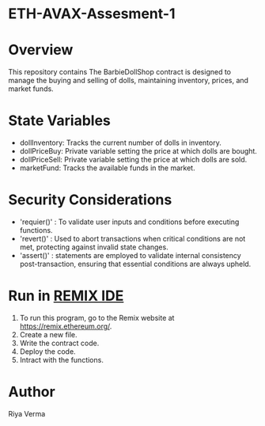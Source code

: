 # ETH-AVAX-Assesment-1
# Overview
This repository contains The BarbieDollShop contract is designed to manage the buying and selling of dolls, maintaining inventory, prices, and market funds.

# State Variables
* dollInventory: Tracks the current number of dolls in inventory.
* dollPriceBuy: Private variable setting the price at which dolls are bought.
* dollPriceSell: Private variable setting the price at which dolls are sold.
* marketFund: Tracks the available funds in the market.

# Security Considerations
* 'requier()' : To validate user inputs and conditions before executing functions.
* 'revert()' : Used to abort transactions when critical conditions are not met, protecting against invalid state changes.
* 'assert()' : statements are employed to validate internal consistency post-transaction, ensuring that essential conditions are always upheld.
  
# Run in [REMIX IDE](https://remix.ethereum.org/)
1. To run this program, go to the Remix website at https://remix.ethereum.org/.
2. Create a new file.
3. Write the contract code.
4. Deploy the code.
5. Intract with the functions.

# Author
Riya Verma
